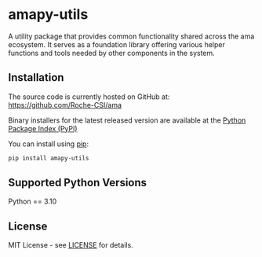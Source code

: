 # amapy-utils

A utility package that provides common functionality shared across the
ama ecosystem. It serves as a foundation library offering various
helper functions and tools needed by other components in the system.

## Installation

The source code is currently hosted on GitHub at:
https://github.com/Roche-CSI/ama

Binary installers for the latest released version are available at the
[Python Package Index (PyPI)](https://pypi.org/project/amapy-utils/)

You can install using [pip](https://pip.pypa.io/en/stable/):

```sh
pip install amapy-utils
```

## Supported Python Versions

Python == 3.10

## License

MIT License - see [LICENSE](https://github.com/Roche-CSI/ama/blob/main/LICENSE) for details.
